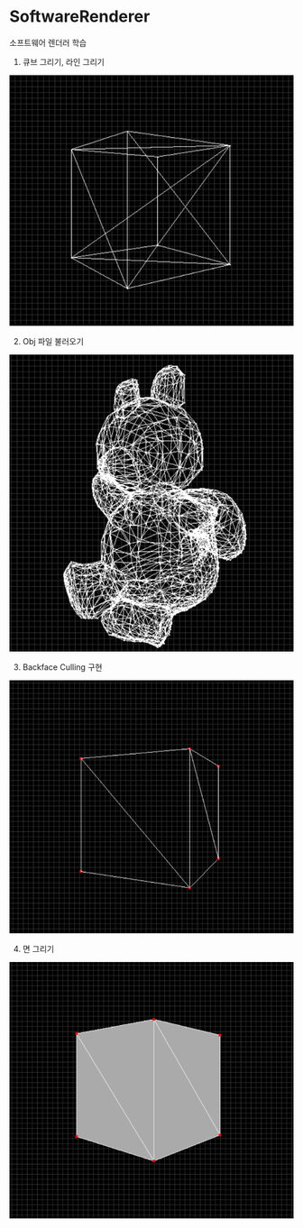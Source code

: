 # SoftwareRenderer
소프트웨어 렌더러 학습



1. 큐브 그리기, 라인 그리기

![alt text](/screenshot/cube.png)






2. Obj 파일 불러오기

![alt text](/screenshot/teddy.png)






3. Backface Culling 구현

![alt text](/screenshot/backfaceculling.png)






4. 면 그리기

![alt text](/screenshot/face.png)